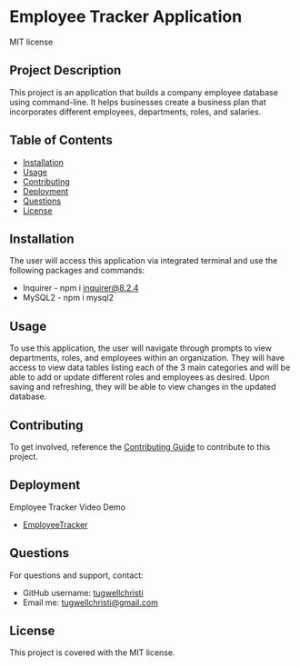 # Employee Tracker Application
  MIT license

## Project Description
 This project is an application that builds a company employee database using command-line. It helps businesses create a business plan that incorporates different employees, departments, roles, and salaries. 

## Table of Contents
- [Installation](#installation)
- [Usage](#usage)
- [Contributing](#contributing)
- [Deployment](#deployment)
- [Questions](#questions)
- [License](#licence)


## Installation
The user will access this application via integrated terminal and use the following packages and commands: 
- Inquirer - npm i inquirer@8.2.4
- MySQL2 - npm i mysql2

## Usage
To use this application, the user will navigate through prompts to view departments, roles, and employees within an organization. They will have access to view data tables listing each of the 3 main categories and will be able to add or update different roles and employees as desired. Upon saving and refreshing, they will be able to view changes in the updated database.

## Contributing
To get involved, reference the [Contributing Guide](https://docs.github.com/en/get-started/quickstart/contributing-to-projects) to contribute to this project. 

## Deployment
Employee Tracker Video Demo
- [EmployeeTracker](https://github.com/tugwellchristi/Employee-Tracker-v2/assets/90078824/4644e721-16a0-4657-baa5-9abf9809d202)



## Questions
For questions and support, contact:
- GitHub username: [tugwellchristi](https://github.com/tugwellchristi)
- Email me: tugwellchristi@gmail.com

## License 
This project is covered with the MIT license.
